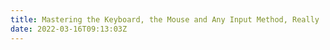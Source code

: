```yaml
---
title: Mastering the Keyboard, the Mouse and Any Input Method, Really
date: 2022-03-16T09:13:03Z
---
```



